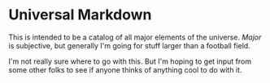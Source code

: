# Universal Markdown

This is intended to be a catalog of all major elements of the universe. *Major* is subjective, but generally I'm going for stuff larger than a football field.

I'm not really sure where to go with this. But I'm hoping to get input from some other folks to see if anyone thinks of anything cool to do with it.